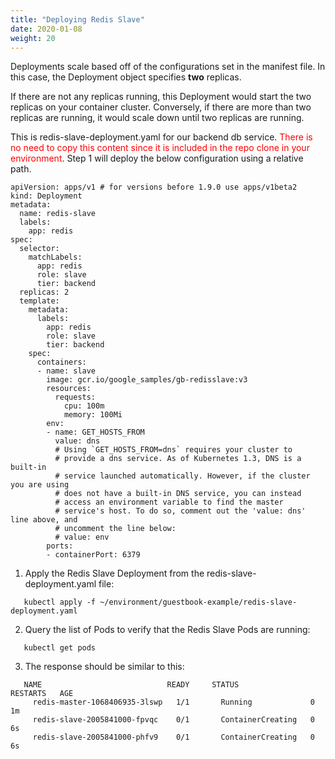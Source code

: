 ```yaml
---
title: "Deploying Redis Slave"
date: 2020-01-08
weight: 20
---
```


Deployments scale based off of the configurations set in the manifest file. In this case, the Deployment object specifies <b>two</b> replicas.

If there are not any replicas running, this Deployment would start the two replicas on your container cluster. Conversely, if there are more than two replicas are running, it would scale down until two replicas are running.

This is redis-slave-deployment.yaml for our backend db service. <font color=red>There is no need to copy this content since it is included in the repo clone in your environment</font>. Step 1 will deploy the below configuration using a relative path.

```
apiVersion: apps/v1 # for versions before 1.9.0 use apps/v1beta2
kind: Deployment
metadata:
  name: redis-slave
  labels:
    app: redis
spec:
  selector:
    matchLabels:
      app: redis
      role: slave
      tier: backend
  replicas: 2
  template:
    metadata:
      labels:
        app: redis
        role: slave
        tier: backend
    spec:
      containers:
      - name: slave
        image: gcr.io/google_samples/gb-redisslave:v3
        resources:
          requests:
            cpu: 100m
            memory: 100Mi
        env:
        - name: GET_HOSTS_FROM
          value: dns
          # Using `GET_HOSTS_FROM=dns` requires your cluster to
          # provide a dns service. As of Kubernetes 1.3, DNS is a built-in
          # service launched automatically. However, if the cluster you are using
          # does not have a built-in DNS service, you can instead
          # access an environment variable to find the master
          # service's host. To do so, comment out the 'value: dns' line above, and
          # uncomment the line below:
          # value: env
        ports:
        - containerPort: 6379
```

1. Apply the Redis Slave Deployment from the redis-slave-deployment.yaml file:

```
   kubectl apply -f ~/environment/guestbook-example/redis-slave-deployment.yaml
```

2. Query the list of Pods to verify that the Redis Slave Pods are running:

```
   kubectl get pods
```

3. The response should be similar to this:

```
   NAME                            READY     STATUS              RESTARTS   AGE
     redis-master-1068406935-3lswp   1/1       Running             0          1m
     redis-slave-2005841000-fpvqc    0/1       ContainerCreating   0          6s
     redis-slave-2005841000-phfv9    0/1       ContainerCreating   0          6s
```

